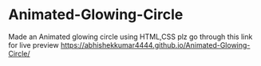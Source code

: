# Animated-Glowing-Circle
Made an Animated glowing circle using HTML,CSS
plz go through this link for live preview  https://abhishekkumar4444.github.io/Animated-Glowing-Circle/

